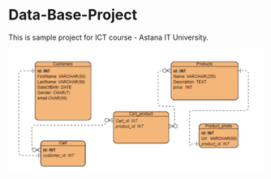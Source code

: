 # Data-Base-Project
This is sample project for ICT course - Astana IT University.


![ERD](ERD-sample.png)
